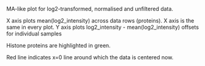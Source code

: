 
MA-like plot for log2-transformed, normalised and unfiltered data.

X axis plots mean(log2_intensity) across data rows (proteins). X axis is the same in every plot.
Y axis plots log2_intensity - mean(log2_intensity) offsets for individual samples

Histone proteins are highlighted in green.

Red line indicates x=0 line around which the data is centered now.
